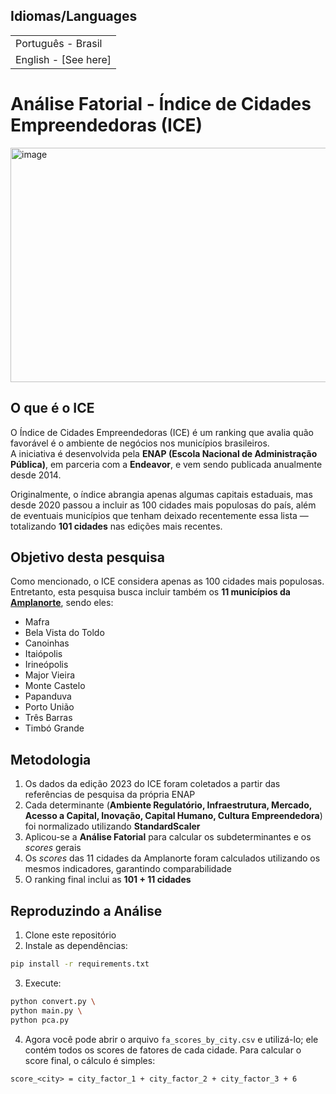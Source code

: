 ## Idiomas/Languages

<table>
    <tr>
        <td>
            Português - Brasil
        </td>
    </tr>
    <tr>
        <td>
            English - <a>
                <href src="https://github.com/BrunoPolaski/factorial-analysis-ICE-research/README.en.md">
                    [See here]
                </href>
            </a>
        </td>
    </tr>
</table>
    

# Análise Fatorial - Índice de Cidades Empreendedoras (ICE)

<img width="1400" height="375" alt="image" src="https://github.com/user-attachments/assets/d93acc96-8447-43d8-a7b3-ffaf388c27ef" />

## O que é o ICE

O Índice de Cidades Empreendedoras (ICE) é um ranking que avalia quão favorável é o ambiente de negócios nos municípios brasileiros.  
A iniciativa é desenvolvida pela **ENAP (Escola Nacional de Administração Pública)**, em parceria com a **Endeavor**, e vem sendo publicada anualmente desde 2014.  

Originalmente, o índice abrangia apenas algumas capitais estaduais, mas desde 2020 passou a incluir as 100 cidades mais populosas do país, além de eventuais municípios que tenham deixado recentemente essa lista — totalizando **101 cidades** nas edições mais recentes.  

## Objetivo desta pesquisa

Como mencionado, o ICE considera apenas as 100 cidades mais populosas. Entretanto, esta pesquisa busca incluir também os **11 municípios da [Amplanorte](https://amplanorte.org.br/)**, sendo eles:  

- Mafra  
- Bela Vista do Toldo  
- Canoinhas  
- Itaiópolis  
- Irineópolis  
- Major Vieira  
- Monte Castelo  
- Papanduva  
- Porto União  
- Três Barras  
- Timbó Grande  

## Metodologia

1. Os dados da edição 2023 do ICE foram coletados a partir das referências de pesquisa da própria ENAP  
2. Cada determinante (**Ambiente Regulatório, Infraestrutura, Mercado, Acesso a Capital, Inovação, Capital Humano, Cultura Empreendedora**) foi normalizado utilizando **StandardScaler**  
3. Aplicou-se a **Análise Fatorial** para calcular os subdeterminantes e os _scores_ gerais  
4. Os _scores_ das 11 cidades da Amplanorte foram calculados utilizando os mesmos indicadores, garantindo comparabilidade  
5. O ranking final inclui as **101 + 11 cidades**  

## Reproduzindo a Análise

1. Clone este repositório  
2. Instale as dependências:  

```sh
pip install -r requirements.txt
```
3. Execute:
```sh
python convert.py \
python main.py \
python pca.py
```
4. Agora você pode abrir o arquivo `fa_scores_by_city.csv` e utilizá-lo; ele contém todos os scores de fatores de cada cidade. Para calcular o score final, o cálculo é simples:

```
score_<city> = city_factor_1 + city_factor_2 + city_factor_3 + 6
```